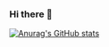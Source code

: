 ### Hi there 👋

[![Anurag's GitHub stats](https://github-readme-stats.vercel.app/api?username=shinsam)](https://github.com/shinsam/github-readme-stats)
